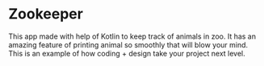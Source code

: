 # Zookeeper
This app made with help of Kotlin to keep track of animals in zoo. It has an amazing feature of printing animal so smoothly that will blow your mind. This is an example of how coding + design take your project next level.
